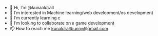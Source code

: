 - 👋 Hi, I’m @kunaaldrall
- 👀 I’m interested in Machine learning/web development/os development
- 🌱 I’m currently learning c
- 💞️ I’m looking to collaborate on a game development
- 📫 How to reach me kunaldrallbunny@gmail.com

<!---
kunaaldrall/kunaaldrall is a ✨ special ✨ repository because its `README.md` (this file) appears on your GitHub profile.
You can click the Preview link to take a look at your changes.
--->
